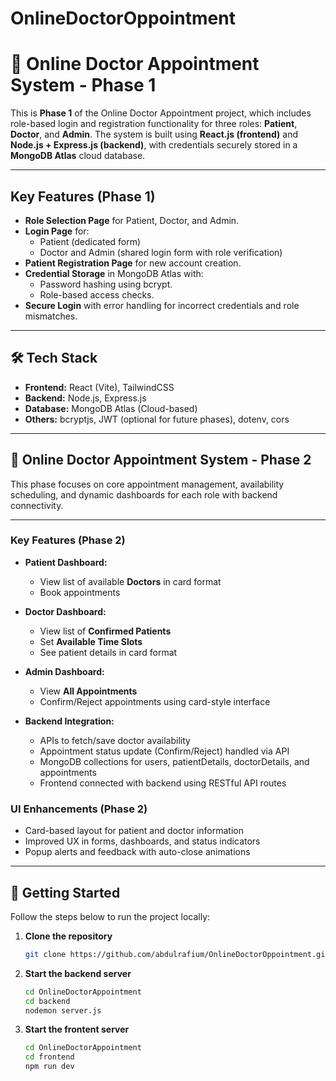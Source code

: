 # OnlineDoctorOppointment
# 🏥 Online Doctor Appointment System - Phase 1

This is **Phase 1** of the Online Doctor Appointment project, which includes role-based login and registration functionality for three roles: **Patient**, **Doctor**, and **Admin**. The system is built using **React.js (frontend)** and **Node.js + Express.js (backend)**, with credentials securely stored in a **MongoDB Atlas** cloud database.

---

## Key Features (Phase 1)
- **Role Selection Page** for Patient, Doctor, and Admin.
- **Login Page** for:
  - Patient (dedicated form)
  - Doctor and Admin (shared login form with role verification)
- **Patient Registration Page** for new account creation.
- **Credential Storage** in MongoDB Atlas with:
  - Password hashing using bcrypt.
  - Role-based access checks.
- **Secure Login** with error handling for incorrect credentials and role mismatches.

---

## 🛠️ Tech Stack
- **Frontend:** React (Vite), TailwindCSS
- **Backend:** Node.js, Express.js
- **Database:** MongoDB Atlas (Cloud-based)
- **Others:** bcryptjs, JWT (optional for future phases), dotenv, cors

---


## 🏥 Online Doctor Appointment System - Phase 2

This phase focuses on core appointment management, availability scheduling, and dynamic dashboards for each role with backend connectivity.

---

### Key Features (Phase 2)

- **Patient Dashboard:**
  - View list of available **Doctors** in card format
  - Book appointments

- **Doctor Dashboard:**
  - View list of **Confirmed Patients**
  - Set **Available Time Slots**
  - See patient details in card format

- **Admin Dashboard:**
  - View **All Appointments**
  - Confirm/Reject appointments using card-style interface

- **Backend Integration:**
  - APIs to fetch/save doctor availability
  - Appointment status update (Confirm/Reject) handled via API
  - MongoDB collections for users, patientDetails, doctorDetails, and appointments
  - Frontend connected with backend using RESTful API routes

### UI Enhancements (Phase 2)
- Card-based layout for patient and doctor information
- Improved UX in forms, dashboards, and status indicators
- Popup alerts and feedback with auto-close animations

---



## 🚀 Getting Started

Follow the steps below to run the project locally:

1. **Clone the repository**  
   ```bash
   git clone https://github.com/abdulrafium/OnlineDoctorOppointment.git

2. **Start the backend server**  
   ```bash
   cd OnlineDoctorAppointment
   cd backend
   nodemon server.js

3. **Start the frontent server**  
   ```bash
   cd OnlineDoctorAppointment
   cd frontend
   npm run dev
